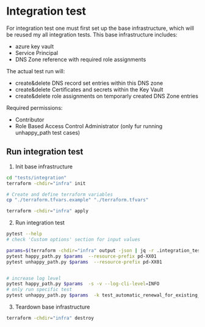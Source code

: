 # Integration test

For integration test one must first set up the base infrastructure, which will be reused my all integration tests. This base infrastructure includes:

- azure key vault
- Service Principal
- DNS Zone reference with required role assignments

The actual test run will:

- create&delete DNS record set entries within this DNS zone
- create&delete Certificates and secrets within the Key Vault
- create&delete role assignments on temporarly created DNS Zone entries

Required permissions:

- Contributor
- Role Based Access Control Administrator (only fur running unhappy_path test cases)

## Run integration test

1. Init base infrastructure

```bash
cd "tests/integration"
terraform -chdir="infra" init

# Create and define terraform variables
cp "./terraform.tfvars.example" "./terraform.tfvars"

terraform -chdir="infra" apply
```

2. Run integration test

```bash
pytest --help
# check 'Custom options' section for input values
```

```bash
params=$(terraform -chdir="infra" output -json | jq -r .integration_test_params.value)
pytest happy_path.py $params  --resource-prefix pd-XX01
pytest unhappy_path.py $params  --resource-prefix pd-XX01


# increase log level
pytest happy_path.py $params  -s -v --log-cli-level=INFO
# only run specific test
pytest unhappy_path.py $params  -k test_automatic_renewal_for_existing_cert_multiple_domains_overwritten
```

3. Teardown base infrastructure

```bash
terraform -chdir="infra" destroy
```
